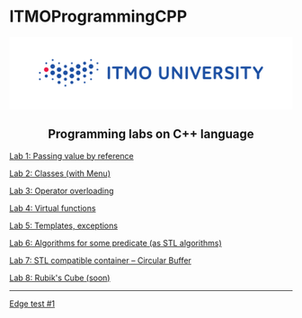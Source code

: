 # ITMOProgrammingCPP
<img src = "https://github.com/annchous/ITMOAlgorithmsAndDataStructures2/blob/master/itmolog.png">
<h2 align = "center">Programming labs on C++ language</h2>
<p><a href = "https://github.com/annchous/ITMOProgrammingCPP/tree/master/lab1">Lab 1: Passing value by reference</a></p>
<p><a href = "https://github.com/annchous/ITMOProgrammingCPP/tree/master/lab2">Lab 2: Classes (with Menu)</a></p>
<p><a href = "https://github.com/annchous/ITMOProgrammingCPP/tree/master/lab3">Lab 3: Operator overloading</a></p>
<p><a href = "https://github.com/annchous/ITMOProgrammingCPP/tree/master/lab4">Lab 4: Virtual functions</a></p>
<p><a href = "https://github.com/annchous/ITMOProgrammingCPP/tree/master/lab5">Lab 5: Templates, exceptions</a></p>
<p><a href = "https://github.com/annchous/ITMOProgrammingCPP/tree/master/lab6">Lab 6: Algorithms for some predicate (as STL algorithms)</a></p>
<p><a href = "https://github.com/annchous/ITMOProgrammingCPP/tree/master/lab7">Lab 7: STL compatible container – Circular Buffer</a></p>
<p><a href = "https://github.com/annchous/ITMOProgrammingCPP/tree/master/lab8">Lab 8: Rubik's Cube (soon)</a></p>
<hr>
<p><a href = "https://github.com/annchous/ITMOProgrammingCPP/blob/master/edgeTest/main.cpp">Edge test #1</a></p>
